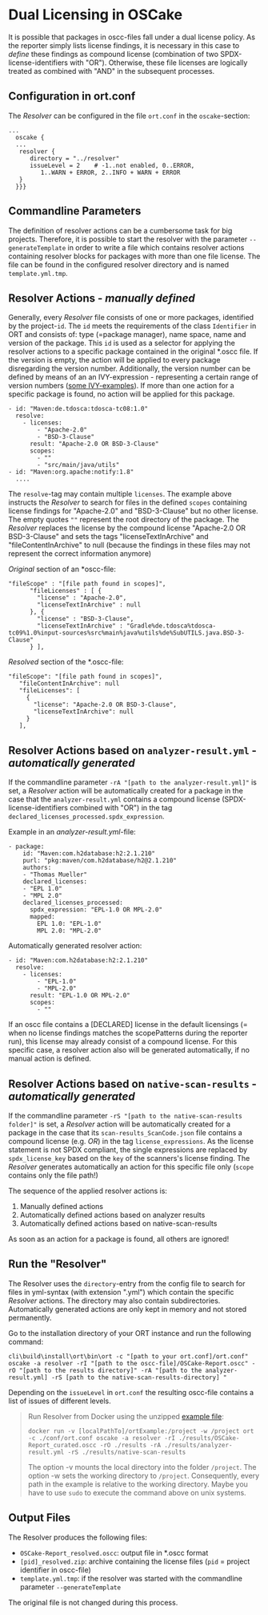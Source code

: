# Dual Licensing in OSCake
It is possible that packages in oscc-files fall under a dual license policy. As the reporter simply lists license findings, it is necessary in this case to *define* these findings as compound license (combination of two SPDX-license-identifiers  with "OR"). Otherwise, these file licenses are logically treated as combined with "AND" in the subsequent processes.

## Configuration in ort.conf
The *Resolver* can be configured in the file `ort.conf` in the `oscake`-section:

```ort { {
...
  oscake {
  ...
   resolver {
      directory = "../resolver"
      issueLevel = 2	# -1..not enabled, 0..ERROR, 
         1..WARN + ERROR, 2..INFO + WARN + ERROR
   }
  }}}
``` 

## Commandline Parameters
The definition of resolver actions can be a cumbersome task for big projects. Therefore, it is possible to start the resolver with the parameter `--generateTemplate` in order to write a file which contains resolver actions containing resolver blocks for packages with more than one file license. The file can be found in the configured resolver directory and is named `template.yml.tmp`.


## Resolver Actions - *manually defined*
Generally, every *Resolver* file consists of one or more packages, identified by the project-`id`. The `id` meets the requirements of the class `Identifier` in ORT and consists of: type (=package manager), name space, name and version of the package. This `id` is used as a selector for applying the resolver actions to a specific package contained in the original \*.oscc file. If the version is empty, the action will be applied to every package disregarding the version number. Additionally, the version number can be defined by means of an an IVY-expression - representing a certain range of version numbers ([some IVY-examples](http://ant.apache.org/ivy/history/2.4.0/settings/version-matchers.html)). If  more than one action for a specific package is found, no action will be applied for this package.

```
- id: "Maven:de.tdosca:tdosca-tc08:1.0"
  resolve:
    - licenses:
        - "Apache-2.0"
        - "BSD-3-Clause"
      result: "Apache-2.0 OR BSD-3-Clause"
      scopes: 
        - ""
        - "src/main/java/utils"
- id: "Maven:org.apache:notify:1.8"
  ....
```
The `resolve`-tag may contain multiple `licenses`. The example above instructs the *Resolver* to search for files in the defined `scopes` containing license findings for "Apache-2.0" and "BSD-3-Clause" but no other license. The empty quotes `""` represent the root directory of the package. The *Resolver* replaces the license by the compound license "Apache-2.0 OR BSD-3-Clause" and sets the tags "licenseTextInArchive" and "fileContentInArchive" to null (because the findings in these files may not represent the correct information anymore)

*Original* section of an \*oscc-file:
```
"fileScope" : "[file path found in scopes]",
      "fileLicenses" : [ {
        "license" : "Apache-2.0",
        "licenseTextInArchive" : null
      }, {
        "license" : "BSD-3-Clause",
        "licenseTextInArchive" : "Gradle%de.tdosca%tdosca-tc09%1.0%input-sources%src%main%java%utils%de%SubUTILS.java.BSD-3-Clause"
      } ],
```

*Resolved* section of the \*.oscc-file:
```
"fileScope": "[file path found in scopes]",
   "fileContentInArchive": null
   "fileLicenses": [
     {
       "license": "Apache-2.0 OR BSD-3-Clause",
       "licenseTextInArchive": null
     }
   ],

```

## Resolver Actions based on `analyzer-result.yml` - *automatically generated*
If the commandline parameter `-rA "[path to the analyzer-result.yml]"` is set, a *Resolver* action will be automatically created for a package in the case that the `analyzer-result.yml` contains a compound license (SPDX-license-identifiers combined with "OR") in the tag `declared_licenses_processed.spdx_expression`.


Example in an *analyzer-result.yml*-file:
```
- package:
	id: "Maven:com.h2database:h2:2.1.210"
	purl: "pkg:maven/com.h2database/h2@2.1.210"
	authors:
	- "Thomas Mueller"
	declared_licenses:
	- "EPL 1.0"
	- "MPL 2.0"
	declared_licenses_processed:
	  spdx_expression: "EPL-1.0 OR MPL-2.0"
	  mapped:
		EPL 1.0: "EPL-1.0"
		MPL 2.0: "MPL-2.0"
```

Automatically generated resolver action:
```
- id: "Maven:com.h2database:h2:2.1.210"
  resolve:
    - licenses:
        - "EPL-1.0"
        - "MPL-2.0"
      result: "EPL-1.0 OR MPL-2.0"
      scopes: 
        - ""
```

If an oscc file contains a [DECLARED] license in the default licensings (= when no license findings matches the scopePatterns during the reporter run), this license may already consist of a compound license. For this specific case, a resolver action also will be generated automatically, if no manual action is defined.

## Resolver Actions based on `native-scan-results` - *automatically generated*

If the commandline parameter `-rS "[path to the native-scan-results folder]"` is set, a *Resolver* action will be automatically created for a package in the case that its `scan-results_ScanCode.json` file contains a compound license (e.g. *OR*) in the tag `license_expressions`. As the license statement is not SPDX compliant, the single expressions are replaced by `spdx_license_key` based on the `key` of the scanners's license finding. The *Resolver* generates automatically an action for this specific file only (`scope` contains only the file path!)

The sequence of the applied resolver actions is:
1. Manually defined actions
2. Automatically defined actions based on analyzer results
3. Automatically defined actions based on native-scan-results

As soon as an action for a package is found, all others are ignored!


## Run the "Resolver"

The Resolver uses the `directory`-entry from the config file to search for files in yml-syntax (with extension ".yml") which contain the specific *Resolver* actions. The directory may also contain subdirectories. Automatically generated actions are only kept in memory and not stored permanently.

Go to the installation directory of your ORT instance and run the following command:

`cli\build\install\ort\bin\ort -c "[path to your ort.conf]/ort.conf" oscake -a resolver -rI "[path to the oscc-file]/OSCake-Report.oscc" -rO "[path to the results directory]" -rA "[path to the analyzer-result.yml] -rS [path to the native-scan-results-directory] "`

Depending on the `issueLevel` in `ort.conf` the resulting oscc-file contains a list of issues of different levels.

> Run Resolver from Docker using the unzipped [example file](./examples/versionMay2022/ortExample.zip):  
>
> `docker run -v [localPathTo]/ortExample:/project -w /project ort -c ./conf/ort.conf oscake -a resolver -rI ./results/OSCake-Report_curated.oscc -rO ./results -rA ./results/analyzer-result.yml -rS ./results/native-scan-results`
>
> The option -v mounts the local directory into the folder `/project`. The option -w sets the working directory to `/project`. Consequently, every path in the example is relative to the working directory. Maybe you have to use `sudo` to execute the command above on unix systems.

## Output Files
The Resolver produces the following files:

* `OSCake-Report_resolved.oscc`: output file in *.oscc format 
* `[pid]_resolved.zip`: archive containing the license files (`pid` = project identifier in oscc-file)
* `template.yml.tmp`: if the resolver was started with the commandline parameter `--generateTemplate`

The original file is not changed during this process.

